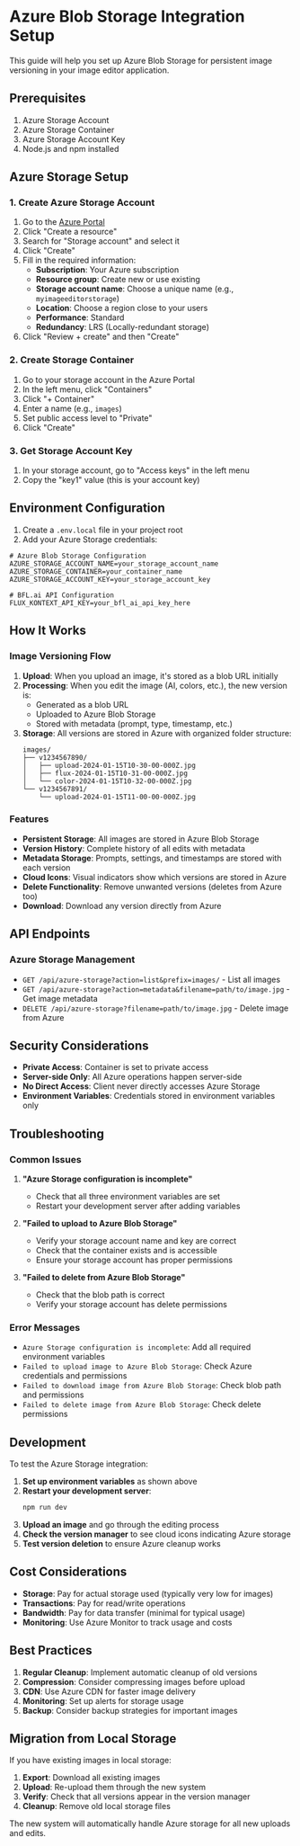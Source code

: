 # Azure Blob Storage Integration Setup

This guide will help you set up Azure Blob Storage for persistent image versioning in your image editor application.

## Prerequisites

1. Azure Storage Account
2. Azure Storage Container
3. Azure Storage Account Key
4. Node.js and npm installed

## Azure Storage Setup

### 1. Create Azure Storage Account

1. Go to the [Azure Portal](https://portal.azure.com)
2. Click "Create a resource"
3. Search for "Storage account" and select it
4. Click "Create"
5. Fill in the required information:
   - **Subscription**: Your Azure subscription
   - **Resource group**: Create new or use existing
   - **Storage account name**: Choose a unique name (e.g., `myimageeditorstorage`)
   - **Location**: Choose a region close to your users
   - **Performance**: Standard
   - **Redundancy**: LRS (Locally-redundant storage)
6. Click "Review + create" and then "Create"

### 2. Create Storage Container

1. Go to your storage account in the Azure Portal
2. In the left menu, click "Containers"
3. Click "+ Container"
4. Enter a name (e.g., `images`)
5. Set public access level to "Private"
6. Click "Create"

### 3. Get Storage Account Key

1. In your storage account, go to "Access keys" in the left menu
2. Copy the "key1" value (this is your account key)

## Environment Configuration

1. Create a `.env.local` file in your project root
2. Add your Azure Storage credentials:

```env
# Azure Blob Storage Configuration
AZURE_STORAGE_ACCOUNT_NAME=your_storage_account_name
AZURE_STORAGE_CONTAINER=your_container_name
AZURE_STORAGE_ACCOUNT_KEY=your_storage_account_key

# BFL.ai API Configuration
FLUX_KONTEXT_API_KEY=your_bfl_ai_api_key_here
```

## How It Works

### Image Versioning Flow

1. **Upload**: When you upload an image, it's stored as a blob URL initially
2. **Processing**: When you edit the image (AI, colors, etc.), the new version is:
   - Generated as a blob URL
   - Uploaded to Azure Blob Storage
   - Stored with metadata (prompt, type, timestamp, etc.)
3. **Storage**: All versions are stored in Azure with organized folder structure:
   ```
   images/
   ├── v1234567890/
   │   ├── upload-2024-01-15T10-30-00-000Z.jpg
   │   ├── flux-2024-01-15T10-31-00-000Z.jpg
   │   └── color-2024-01-15T10-32-00-000Z.jpg
   └── v1234567891/
       └── upload-2024-01-15T11-00-00-000Z.jpg
   ```

### Features

- **Persistent Storage**: All images are stored in Azure Blob Storage
- **Version History**: Complete history of all edits with metadata
- **Metadata Storage**: Prompts, settings, and timestamps are stored with each version
- **Cloud Icons**: Visual indicators show which versions are stored in Azure
- **Delete Functionality**: Remove unwanted versions (deletes from Azure too)
- **Download**: Download any version directly from Azure

## API Endpoints

### Azure Storage Management

- `GET /api/azure-storage?action=list&prefix=images/` - List all images
- `GET /api/azure-storage?action=metadata&filename=path/to/image.jpg` - Get image metadata
- `DELETE /api/azure-storage?filename=path/to/image.jpg` - Delete image from Azure

## Security Considerations

- **Private Access**: Container is set to private access
- **Server-side Only**: All Azure operations happen server-side
- **No Direct Access**: Client never directly accesses Azure Storage
- **Environment Variables**: Credentials stored in environment variables only

## Troubleshooting

### Common Issues

1. **"Azure Storage configuration is incomplete"**
   - Check that all three environment variables are set
   - Restart your development server after adding variables

2. **"Failed to upload to Azure Blob Storage"**
   - Verify your storage account name and key are correct
   - Check that the container exists and is accessible
   - Ensure your storage account has proper permissions

3. **"Failed to delete from Azure Blob Storage"**
   - Check that the blob path is correct
   - Verify your storage account has delete permissions

### Error Messages

- `Azure Storage configuration is incomplete`: Add all required environment variables
- `Failed to upload image to Azure Blob Storage`: Check Azure credentials and permissions
- `Failed to download image from Azure Blob Storage`: Check blob path and permissions
- `Failed to delete image from Azure Blob Storage`: Check delete permissions

## Development

To test the Azure Storage integration:

1. **Set up environment variables** as shown above
2. **Restart your development server**:
   ```bash
   npm run dev
   ```
3. **Upload an image** and go through the editing process
4. **Check the version manager** to see cloud icons indicating Azure storage
5. **Test version deletion** to ensure Azure cleanup works

## Cost Considerations

- **Storage**: Pay for actual storage used (typically very low for images)
- **Transactions**: Pay for read/write operations
- **Bandwidth**: Pay for data transfer (minimal for typical usage)
- **Monitoring**: Use Azure Monitor to track usage and costs

## Best Practices

1. **Regular Cleanup**: Implement automatic cleanup of old versions
2. **Compression**: Consider compressing images before upload
3. **CDN**: Use Azure CDN for faster image delivery
4. **Monitoring**: Set up alerts for storage usage
5. **Backup**: Consider backup strategies for important images

## Migration from Local Storage

If you have existing images in local storage:

1. **Export**: Download all existing images
2. **Upload**: Re-upload them through the new system
3. **Verify**: Check that all versions appear in the version manager
4. **Cleanup**: Remove old local storage files

The new system will automatically handle Azure storage for all new uploads and edits. 